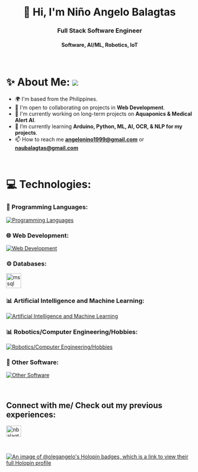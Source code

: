 <h1 align="center"> 👋 Hi, I'm Niño Angelo Balagtas</h1> 
<h3 align="center">Full Stack Software Engineer</h3>
<h4 align="center">Software, AI/ML, Robotics, IoT</h4>

<br>

# ✨ About Me: ![](https://komarev.com/ghpvc/?username=OlegAngelo)
- 🌍 I'm based from the Philippines.
- 🤝 I'm open to collaborating on projects in **Web Development**.
- 🚀 I'm currently working on long-term projects on **Aquaponics & Medical Alert AI**.
- 🌱 I’m currently learning **Arduino, Python, ML, AI, OCR, & NLP for my projects**.
- 📫 How to reach me **angelonino1999@gmail.com** or **naubalagtas@gmail.com**

<br>

# 💻 Technologies:

### 🔎 Programming Languages:
[![Programming Languages](https://skillicons.dev/icons?i=cs,js,py)](https://skillicons.dev)


### 🌐 Web Development:
[![Web Development](https://skillicons.dev/icons?i=html,react,redux,nodejs,dotnet,nextjs,express,css,tailwind)](https://skillicons.dev)


### ⚙️ Databases:
<p align="left">
<a href="https://www.microsoft.com/en-us/sql-server" target="_blank" rel="noreferrer"> <img src="https://www.svgrepo.com/show/303229/microsoft-sql-server-logo.svg" alt="mssql" width="40" height="40"/> </a>
</p>


### 📊 Artificial Intelligence and Machine Learning:
[![Artificial Intelligence and Machine Learning](https://skillicons.dev/icons?i=pytorch,sklearn,tensorflow)](https://skillicons.dev)


### 📊 Robotics/Computer Engineering/Hobbies:
[![Robotics/Computer Engineering/Hobbies](https://skillicons.dev/icons?i=raspberrypi,arduino)](https://skillicons.dev)


### 🌟 Other Software:
[![Other Software](https://skillicons.dev/icons?i=visualstudio,vscode,git,github,npm,heroku,linux,vim,netlify,postman,ubuntu,obsidian)](https://skillicons.dev)

<br>

<h2 align="left">Connect with me/ Check out my previous experiences:</h2>
<p align="left">
<a href="https://linkedin.com/in/nbalagtas" target="blank"><img align="center" src="https://raw.githubusercontent.com/rahuldkjain/github-profile-readme-generator/master/src/images/icons/Social/linked-in-alt.svg" alt="nbalagtas" height="30" width="40" /></a>
<a href="https://portfolioangelo.netlify.app/" target="blank">
</p>

<br>

[![An image of @olegangelo's Holopin badges, which is a link to view their full Holopin profile](https://holopin.me/olegangelo)](https://holopin.io/@olegangelo)

